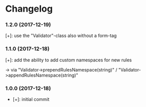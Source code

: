 # Changelog

### 1.2.0 (2017-12-19)
[+]: use the "Validator"-class also without a form-tag


### 1.1.0 (2017-12-18)
[+]: add the ability to add custom namespaces for new rules

-> via "Validator->prependRulesNamespace(string)" / "Validator->appendRulesNamespace(string)"


### 1.0.0 (2017-12-18)
- [+]: initial commit
